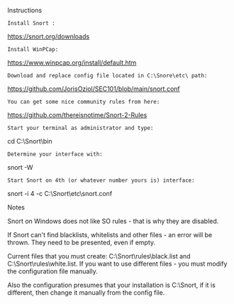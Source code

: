 Instructions

    Install Snort :

https://snort.org/downloads

    Install WinPCap:

https://www.winpcap.org/install/default.htm

    Download and replace config file located in C:\Snore\etc\ path:

https://github.com/JorisOziol/SEC101/blob/main/snort.conf

    You can get some nice community rules from here:

https://github.com/thereisnotime/Snort-2-Rules

    Start your terminal as administrator and type:

cd C:\Snort\bin

    Determine your interface with:

snort -W

    Start Snort on 4th (or whatever number yours is) interface:

snort -i 4 -c C:\Snort\etc\snort.conf

Notes

Snort on Windows does not like SO rules - that is why they are disabled.

If Snort can't find blacklists, whitelists and other files - an error will be thrown. They need to be presented, even if empty.

Current files that you must create: C:\Snort\rules\black.list and C:\Snort\rules\white.list. If you want to use different files - you must modify the configuration file manually.

Also the configuration presumes that your installation is C:\Snort, if it is different, then change it manually from the config file.
